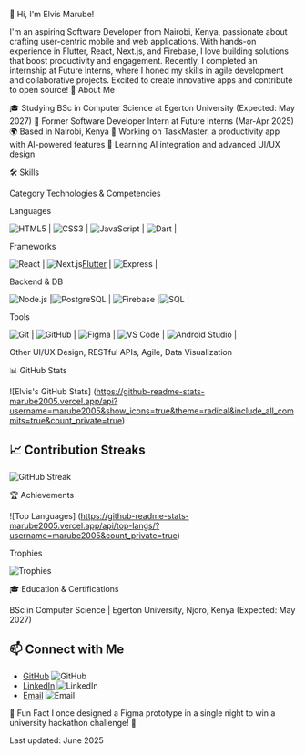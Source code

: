 👋 Hi, I'm Elvis Marube!

I'm an aspiring Software Developer from Nairobi, Kenya, passionate about crafting user-centric mobile and web applications. With hands-on experience in Flutter, React, Next.js, and Firebase, I love building solutions that boost productivity and engagement. Recently, I completed an internship at Future Interns, where I honed my skills in agile development and collaborative projects. Excited to create innovative apps and contribute to open source!
🌟 About Me

🎓 Studying BSc in Computer Science at Egerton University (Expected: May 2027)
💼 Former Software Developer Intern at Future Interns (Mar-Apr 2025)
🌍 Based in Nairobi, Kenya
🔭 Working on TaskMaster, a productivity app with AI-powered features
🌱 Learning AI integration and advanced UI/UX design

🛠️ Skills


Category
Technologies & Competencies



Languages

![HTML5](https://img.shields.io/badge/-HTML5-E34F26?logo=html5&logoColor=white) | ![CSS3](https://img.shields.io/badge/-CSS3-1572B6?logo=css3&logoColor=white) |  ![JavaScript](https://img.shields.io/badge/-JavaScript-F7DF1E?logo=javascript&logoColor=black) | ![Dart](https://img.shields.io/badge/-Dart-0175C2?logo=dart&logoColor=white) |



Frameworks

 ![React](https://img.shields.io/badge/-React-61DAFB?logo=react&logoColor=black) |  ![Next.js](https://img.shields.io/badge/-Next.js-000000?logo=next.js&logoColor=white)[Flutter](https://img.shields.io/badge/-Flutter-02569B?logo=flutter&logoColor=white) | ![Express](https://img.shields.io/badge/-Express-000000?logo=express&logoColor=white) |


Backend & DB

 ![Node.js](https://img.shields.io/badge/-Node.js-339933?logo=node.js&logoColor=white) |![PostgreSQL](https://img.shields.io/badge/-PostgreSQL-4169E1?logo=postgresql&logoColor=white) |  ![Firebase](https://img.shields.io/badge/-Firebase-FFCA28?logo=firebase&logoColor=black) |![SQL](https://img.shields.io/badge/-SQL-4479A1?logo=postgresql&logoColor=white) |

Tools

 ![Git](https://img.shields.io/badge/-Git-F05032?logo=git&logoColor=white) | ![GitHub](https://img.shields.io/badge/-GitHub-181717?logo=github&logoColor=white) |  ![Figma](https://img.shields.io/badge/-Figma-F24E1E?logo=figma&logoColor=white) | ![VS Code](https://img.shields.io/badge/-VS%20Code-007ACC?logo=visual-studio-code&logoColor=white) |  ![Android Studio](https://img.shields.io/badge/-Android%20Studio-3DDC84?logo=android-studio&logoColor=white) |


Other
UI/UX Design, RESTful APIs, Agile, Data Visualization



📊 GitHub Stats

![Elvis's GitHub Stats] (https://github-readme-stats-marube2005.vercel.app/api?username=marube2005&show_icons=true&theme=radical&include_all_commits=true&count_private=true)

## 📈 Contribution Streaks


![GitHub Streak](https://streak-stats.demolab.com/?user=marube2005&theme=radical)

🏆 Achievements

![Top Languages] (https://github-readme-stats-marube2005.vercel.app/api/top-langs/?username=marube2005&count_private=true)

Trophies

![Trophies](https://github-profile-trophy.vercel.app/?username=marube2005&theme=onedark)


🎓 Education & Certifications

BSc in Computer Science | Egerton University, Njoro, Kenya (Expected: May 2027)





## 📫 Connect with Me
- [GitHub](https://github.com/marube2005) ![GitHub](https://img.shields.io/badge/-GitHub-181717?logo=github&logoColor=white)
- [LinkedIn](https://linkedin.com/in/elvis-marube-499bbb299) ![LinkedIn](https://img.shields.io/badge/-LinkedIn-0A66C2?logo=linkedin&logoColor=white)
- [Email](mailto:emarube89@gmail.com) ![Email](https://img.shields.io/badge/-Email-D14836?logo=gmail&logoColor=white)

🎉 Fun Fact
I once designed a Figma prototype in a single night to win a university hackathon challenge! 🚀

Last updated: June 2025
